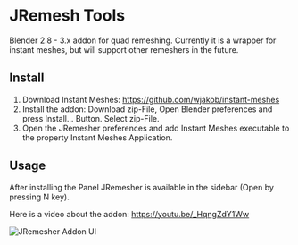 # JRemesh Tools
Blender 2.8 - 3.x addon for quad remeshing. Currently it is a wrapper for instant meshes, but will support other remeshers in the future.

## Install
1. Download Instant Meshes: https://github.com/wjakob/instant-meshes
2. Install the addon: Download zip-File, Open Blender preferences and press Install... Button. Select zip-File.
3. Open the JRemesher preferences and add Instant Meshes executable to the property Instant Meshes Application.

## Usage
After installing the Panel JRemesher is available in the sidebar (Open by pressing N key).

Here is a video about the addon: https://youtu.be/_HqngZdY1Ww

![JRemesher Addon UI](https://yt3.ggpht.com/kKI55RtmZ_JVg72pCJVVtFvHSFKy6GwXQarxodtXCO_3KHNabJRJ1i7vleadmYxK5UYz7f5taLnN=s640-nd-v1)
